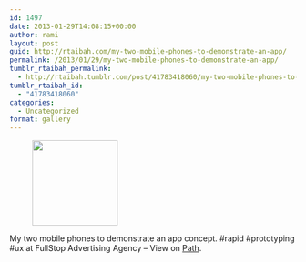 ```yaml
---
id: 1497
date: 2013-01-29T14:08:15+00:00
author: rami
layout: post
guid: http://rtaibah.com/my-two-mobile-phones-to-demonstrate-an-app/
permalink: /2013/01/29/my-two-mobile-phones-to-demonstrate-an-app/
tumblr_rtaibah_permalink:
  - http://rtaibah.tumblr.com/post/41783418060/my-two-mobile-phones-to-demonstrate-an-app
tumblr_rtaibah_id:
  - "41783418060"
categories:
  - Uncategorized
format: gallery
---
```

<div id='gallery-179' class='gallery galleryid-1497 gallery-columns-3 gallery-size-thumbnail'>
  <figure class='gallery-item'> 
  
  <div class='gallery-icon landscape'>
    <a href='http://139.59.20.41/2013/01/29/my-two-mobile-phones-to-demonstrate-an-app/attachment/1498/'><img width="150" height="150" src="http://139.59.20.41/wp-content/uploads/2013/01/tumblr_mhe4lsHtE31qb4qlko1_1280-150x150.jpg" class="attachment-thumbnail size-thumbnail" alt="" srcset="http://139.59.20.41/wp-content/uploads/2013/01/tumblr_mhe4lsHtE31qb4qlko1_1280-150x150.jpg 150w, http://139.59.20.41/wp-content/uploads/2013/01/tumblr_mhe4lsHtE31qb4qlko1_1280-300x300.jpg 300w, http://139.59.20.41/wp-content/uploads/2013/01/tumblr_mhe4lsHtE31qb4qlko1_1280-768x768.jpg 768w, http://139.59.20.41/wp-content/uploads/2013/01/tumblr_mhe4lsHtE31qb4qlko1_1280-100x100.jpg 100w, http://139.59.20.41/wp-content/uploads/2013/01/tumblr_mhe4lsHtE31qb4qlko1_1280.jpg 864w" sizes="100vw" /></a>
  </div></figure>
</div>

My two mobile phones to demonstrate an app concept. #rapid #prototyping #ux at FullStop Advertising Agency – View on [Path](https://path.com/p/3FkYN9).